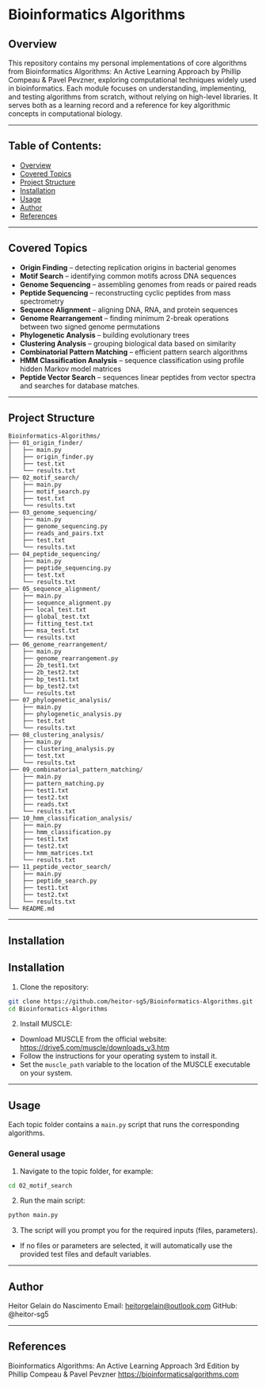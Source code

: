 # Bioinformatics Algorithms

## Overview
This repository contains my personal implementations of core algorithms from Bioinformatics Algorithms: An Active Learning Approach by Phillip Compeau & Pavel Pevzner, exploring computational techniques widely used in bioinformatics. Each module focuses on understanding, implementing, and testing algorithms from scratch, without relying on high-level libraries. It serves both as a learning record and a reference for key algorithmic concepts in computational biology.

---

## Table of Contents:
- [Overview](#bioinformatics-algorithms)
- [Covered Topics](#covered-topics)
- [Project Structure](#project-structure)
- [Installation](#installation)
- [Usage](#usage)
- [Author](#author)
- [References](#references)

---

## Covered Topics
- **Origin Finding** – detecting replication origins in bacterial genomes  
- **Motif Search** – identifying common motifs across DNA sequences  
- **Genome Sequencing** – assembling genomes from reads or paired reads
- **Peptide Sequencing** – reconstructing cyclic peptides from mass spectrometry  
- **Sequence Alignment** – aligning DNA, RNA, and protein sequences  
- **Genome Rearrangement** – finding minimum 2-break operations between two signed genome permutations
- **Phylogenetic Analysis** – building evolutionary trees  
- **Clustering Analysis** – grouping biological data based on similarity  
- **Combinatorial Pattern Matching** – efficient pattern search algorithms  
- **HMM Classification Analysis** – sequence classification using profile hidden Markov model matrices
- **Peptide Vector Search** – sequences linear peptides from vector spectra and searches for database matches.

---

## Project Structure

```
Bioinformatics-Algorithms/
├── 01_origin_finder/
│   ├── main.py
│   ├── origin_finder.py
│   ├── test.txt
│   └── results.txt
├── 02_motif_search/
│   ├── main.py
│   ├── motif_search.py
│   ├── test.txt
│   └── results.txt
├── 03_genome_sequencing/
│   ├── main.py
│   ├── genome_sequencing.py
│   ├── reads_and_pairs.txt
│   ├── test.txt
│   └── results.txt
├── 04_peptide_sequencing/
│   ├── main.py
│   ├── peptide_sequencing.py
│   ├── test.txt
│   └── results.txt
├── 05_sequence_alignment/
│   ├── main.py
│   ├── sequence_alignment.py
│   ├── local_test.txt
│   ├── global_test.txt
│   ├── fitting_test.txt
│   ├── msa_test.txt
│   └── results.txt
├── 06_genome_rearrangement/
│   ├── main.py
│   ├── genome_rearrangement.py
│   ├── 2b_test1.txt
│   ├── 2b_test2.txt
│   ├── bp_test1.txt
│   ├── bp_test2.txt
│   └── results.txt
├── 07_phylogenetic_analysis/
│   ├── main.py
│   ├── phylogenetic_analysis.py
│   ├── test.txt
│   └── results.txt
├── 08_clustering_analysis/
│   ├── main.py
│   ├── clustering_analysis.py
│   ├── test.txt
│   └── results.txt
├── 09_combinatorial_pattern_matching/
│   ├── main.py
│   ├── pattern_matching.py
│   ├── test1.txt
│   ├── test2.txt
│   ├── reads.txt
│   └── results.txt
├── 10_hmm_classification_analysis/
│   ├── main.py
│   ├── hmm_classification.py
│   ├── test1.txt
│   ├── test2.txt
│   ├── hmm_matrices.txt
│   └── results.txt
├── 11_peptide_vector_search/
│   ├── main.py
│   ├── peptide_search.py
│   ├── test1.txt
│   ├── test2.txt
│   └── results.txt
└── README.md
```

---

## Installation

## Installation

1. Clone the repository:

```bash
git clone https://github.com/heitor-sg5/Bioinformatics-Algorithms.git
cd Bioinformatics-Algorithms
```

2. Install MUSCLE:

- Download MUSCLE from the official website: https://drive5.com/muscle/downloads_v3.htm
- Follow the instructions for your operating system to install it.
- Set the `muscle_path` variable to the location of the MUSCLE executable on your system.

---

## Usage

Each topic folder contains a `main.py` script that runs the corresponding algorithms.  

### General usage

1. Navigate to the topic folder, for example:

```bash
cd 02_motif_search
```

2. Run the main script:

```bash
python main.py
```

3. The script will you prompt you for the required inputs (files, parameters).

- If no files or parameters are selected, it will automatically use the provided test files and default variables.

---

## Author

Heitor Gelain do Nascimento
Email: heitorgelain@outlook.com
GitHub: @heitor-sg5

---

## References

Bioinformatics Algorithms: An Active Learning Approach 3rd Edition by Phillip Compeau & Pavel Pevzner https://bioinformaticsalgorithms.com
